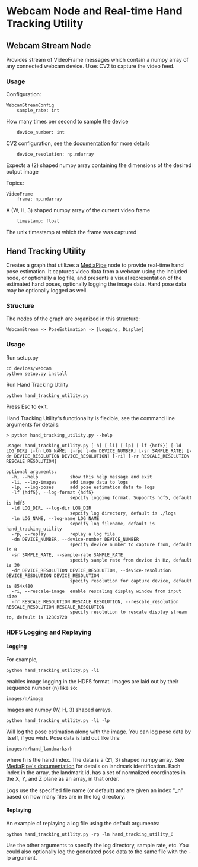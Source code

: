 # Webcam Node and Real-time Hand Tracking Utility

## Webcam Stream Node
Provides stream of VideoFrame messages which contain a numpy array of any connected webcam device. Uses CV2 to capture the video feed.

### Usage
Configuration:

    WebcamStreamConfig
        sample_rate: int
How many times per second to sample the device

        device_number: int

CV2 configuration, see [the documentation](https://docs.opencv.org/3.4/d8/dfe/classcv_1_1VideoCapture.html#a5d5f5dacb77bbebdcbfb341e3d4355c1) for more details

        device_resolution: np.ndarray

Expects a (2) shaped numpy array containing the dimensions of the desired output image

Topics:

    VideoFrame
        frame: np.ndarray

A (W, H, 3) shaped numpy array of the current video frame

        timestamp: float

The unix timestamp at which the frame was captured

## Hand Tracking Utility
Creates a graph that utilizes a [MediaPipe](https://google.github.io/mediapipe/) node to provide real-time hand pose estimation. It captures video data from a webcam using the included node, or optionally a log file, and presents a visual representation of the estimated hand poses, optionally logging the image data. Hand pose data may be optionally logged as well.

### Structure
The nodes of the graph are organized in this structure:

    WebcamStream -> PoseEstimation -> [Logging, Display]

### Usage

Run setup.py

    cd devices/webcam
    python setup.py install

Run Hand Tracking Utility

    python hand_tracking_utility.py

Press Esc to exit.

Hand Tracking Utility's functionality is flexible, see the command line arguments for details:

```
> python hand_tracking_utility.py --help

usage: hand_tracking_utility.py [-h] [-li] [-lp] [-lf {hdf5}] [-ld LOG_DIR] [-ln LOG_NAME] [-rp] [-dn DEVICE_NUMBER] [-sr SAMPLE_RATE] [-dr DEVICE_RESOLUTION DEVICE_RESOLUTION] [-ri] [-rr RESCALE_RESOLUTION RESCALE_RESOLUTION]

optional arguments:
  -h, --help            show this help message and exit
  -li, --log-images     add image data to logs
  -lp, --log-poses      add pose estimation data to logs
  -lf {hdf5}, --log-format {hdf5}
                        sepcify logging format. Supports hdf5, default is hdf5
  -ld LOG_DIR, --log-dir LOG_DIR
                        sepcify log directory, default is ./logs
  -ln LOG_NAME, --log-name LOG_NAME
                        sepcify log filename, default is hand_tracking_utility
  -rp, --replay         replay a log file
  -dn DEVICE_NUMBER, --device-number DEVICE_NUMBER
                        specify device number to capture from, default is 0
  -sr SAMPLE_RATE, --sample-rate SAMPLE_RATE
                        specify sample rate from device in Hz, default is 30
  -dr DEVICE_RESOLUTION DEVICE_RESOLUTION, --device-resolution DEVICE_RESOLUTION DEVICE_RESOLUTION
                        specify resolution for capture device, default is 854x480
  -ri, --rescale-image  enable rescaling display window from input size
  -rr RESCALE_RESOLUTION RESCALE_RESOLUTION, --rescale_resolution RESCALE_RESOLUTION RESCALE_RESOLUTION
                        specify resolution to rescale display stream to, default is 1280x720
```

### HDF5 Logging and Replaying
#### Logging
For example,

    python hand_tracking_utility.py -li

enables image logging in the HDF5 format. Images are laid out by their sequence number (n) like so:

    images/n/image

Images are numpy (W, H, 3) shaped arrays.

    python hand_tracking_utility.py -li -lp

Will log the pose estimation along with the image. You can log pose data by itself, if you wish. Pose data is laid out like this:

    images/n/hand_landmarks/h

where h is the hand index. The data is a (21, 3) shaped numpy array. See [MediaPipe's documentation](https://google.github.io/mediapipe/solutions/hands.html) for details on landmark identification. Each index in the array, the landmark id, has a set of normalized coordinates in the X, Y, and Z plane as an array, in that order.

Logs use the specified file name (or default) and are given an index "_n" based on how many files are in the log directory.

#### Replaying

An example of replaying a log file using the default arguments:

    python hand_tracking_utility.py -rp -ln hand_tracking_utility_0

Use the other arguments to specify the log directory, sample rate, etc. You could also optionally log the generated pose data to the same file with the -lp argument.